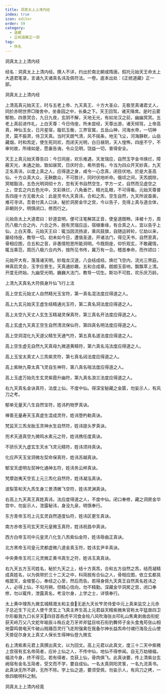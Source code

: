 ```yaml
---
title: 洞真太上上清内经
index: true
icon: editor
order: 59
category:
  - 道藏
  - 正统道藏正一部
tag:
  - 佚名
---
```


洞真太上上清内经  

经名：洞真太上上清内经。撰人不详，约出於南北朝或隋唐。假托元始天王命太上大道君笔录，言诵九天诸真名讳及佩符法。一卷。底本出处：《正统道藏》正一部。  

洞真太上上清内经  

上清高真元始天王，时与五老上帝、九天真王、十方大圣众、无极至真诸君丈人，同於赤明世界□陵舍中，坐香园之中，长桑之下。天王回驾，诸天降席。是时云雾郁勃，四景冥合，九日九夜，玄阴不解，天地无光，有如龙汉之前，幽幽冥冥。五老上真前进作礼，上白天尊：今日侍座，所未尝经，天尊出游，诸天倾驾，上帝高真，神仙玉女，日月星宿，璇玑玉衡，三界官属，五岳山神，河海水帝，一切神灵，莫不振肃，侍卫天真。当时天朗气清，风不摇条，地无飞尘，河海静默，山岳藏烟，时和炁定，使生死同欢，而闭天光明，白日昼阴，天人惶怖，四座不宁，不审何故，所缘如是，愿垂告诲，令众见明，饶益一切，普得安全。  

天王上真元始天尊告曰：今日同座，欢乐难遇，天发瑞应，自然玉字金书焕烂，障蔽天光，未通之始，致如昼冥，日庆时合，希所尝有。今当为四众开天妙真，九天正名真讳，以度上真之人，应得道之身，咸令一心念真，闭目伏地。於是大圣高仙，十方众真大众，无鞅数众，不可胜计，同时伏地听命。俄顷之间，天炁朗除，冥暗豁消，五色光明洞彻十方，忽有天书自然空生，字方一丈，自然而见虚空之上，空玄之内五色光中，文彩焕烂，八角垂芒，精光乱眼，不可得看。元始天尊普告四座十方无极大众：此是灵书九天真讳，合和之炁，空生自然，九天所说杳奥，难可寻详。吾昔付真人口诀，秘於洞房金华之宫，今以告子，克得上真与道合体，非朝则夕。明慎闭口，修而行之。  

元始告太上大道君曰：妙道宜明，便可注笔解其正音，使皇道既畅，泽被十方，周历八极六合之内，六合之外，脱有灵瑞应运，宿植重缘，有合真之人，宜以告乎上仙，上白天尊。元始天王曰：辄当因流扬波，乘风鼓旗，自随运转轮，亿劫以来，屡经侍座，教导一切。初未如今日，遭值圣道，开诸法门，得见天书，自然至真，骨相应图，合五和之音，非愚情短思所能洞明。今既厕座，仰忻观玄，不敢藏情，辄当乘范，周历八极六合内外，按所见书传，冀万有一合。稽首奉命，而作颂曰：  

元始开大有，落落诸天明。妙哉龙汉道，八会结成经。焕烂飞空内，流光三界庭。神真启灵会，玉字应景生。天真通妙趣，五和合成章。朗朗玉音响，飘飘萃上清。开度无终始，九幽受光明。巍巍大法门，教导一切生。斯功不可胜，欢乐庆万龄。  

上清九天真名大符佩身升仙飞行上法  

高上空玄元始丈人自然精光玉宝符，第一真名混法度应得道之人。  

高上九玄元始天王虚生结精通光玉符，第二真名洞法度应得道之人。  

高上太空九天丈人玄生玉精凝灵保真符，第三真名开法度应得道之人。  

高上玄虚九天真王空生自然清流保仙符，第四真名明法度应得道之人。  

高上空洞混化九天道父精生天通气符，第五真名道法度应得道之人。  

高上空生虚无自然九天真母九微道黄精符，第六真名沌法度应得道之人。  

高上玉宝太真丈人三炁紫灵符，第七真名闼法度应得道之人。  

高上紫映九霄太真飞灵自生神符，第八真名喘法度应得道之人。  

高上玉虚万始先生玄灵紫霞升幽符，第九真名浪兰法度应得道之人。  

右九天真名金诀真符，法度上仙，不度中仙。得深宝秘藏之金匮，勿妄示人，有风刀之考。  

郁单无量天八生自然宝符，姓讳杓物罗真诀。  

禅善无量寿天玉真虚生混成灵符，姓讳堕杓勒真诀。  

梵监天三炁龙胎玉灵神水生自然符，姓讳提头罗真诀。  

兜术天道真空九微鸣水素元之符，姓讳携任度真诀。  

不骄乐天九虚玄生天水飞灵元精符，姓讳须持真诀。  

化应声天玉宝洞微左契命保真符，姓讳苏越真诀。  

郁宝天虚明左契神化通神五符，姓讳务云梓真诀。  

梵摩迦夷天空玄上元三炁化自然符，姓讳凝泓真诀。  

波梨答和天九炁生身三景清微飞空符，姓讳灵渊真诀。  

右高上九天真王真姓真讳，法应度得道之人，不度中仙。闭口奉修，藏之洞房金华宫中，勿妄示人，泄露秘讳，身没九泉，明慎奉行。  

东方青帝玉司上元玄灵自然道度仙符，姓讳区更生真诀。  

南方赤帝玉司玄天灵元皇微玉真符，姓讳祝昌中真诀。  

西方白帝玉司中元皇灵八化生八炁紫仙金符，姓讳辱曲正真诀。  

北方黑帝玉司皇元灵都虚微八道金真玉符，姓讳玄尹丰真诀。  

中央黄帝玉司三元灵微正黄书真生之符，姓讳玉真真诀。  

右九天五方玉司姓名，秘於九天之上，结十方真炁，合和五方自然之炁，结而凝精成真姓名，以为佩带於三十二天之中，科简脱有合仙之人，骨相应图，依立玄都具格盟天，金缯誓心，奉经之心至，然后而告。若得身佩九天真王自然真名姓讳之人，必得上仙，不旬月朔，但精心信向，勿不精勤。深藏金华洞房之宫，闭口奉修，勿以辄传，泄露真名，考没尔身，上学之士，详慎奉行。  

太上黄中理炁九微玄城精溉太和主食无逝九天长笇灵侍爱中元上真来监交上元赤子总近生下元丈人使千灵玄上飞真主养生高上元君益天精紫微朱官称太平猛兽四卫尔形躯我九口长牙天四目首吞虎平河食金柱八风吹海张炎叩礼山焦禽剥凿齿衔蛇获天岭万父八文蛇年喻辰斗栴丘走万牙斧斧猛目啖石衔豹舞师子金头食鬼苟张山相地雷鸣兽电天牛破山贱踊百灵行飞走附强禽在我备尔神长益炁命付魂行海及丘山使天兽促尔身太上真丈人保长生得神仙登九微玄  

右上清紫素元君上真撰出真文，以为回文。高上元君以此真文，度三十二天中紫微上宫宿有玄名帝简者，应补上仙之人，不传中仙，地仙不得参闻。自无万劫植福，福流今身，终不得见。若有得者，克获上仙，骨肉俱飞。此真诀要，传上清紫台玄阙宿有金名玉简者，受文而不学，要自成仙。一名太真阴阳灵箓，一名九流真书。此真诀无所不辟，无所不除。学上仙之道，要须受佩，勿妄示人，有风刀之拷，一依四极明科之制。  

洞真太上上清内经竟  
